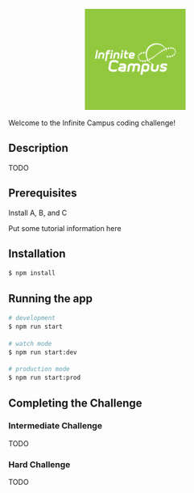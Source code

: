 <p align="center">
  <a href="https://infinitecampus.com/" target="blank"><img src="assets/img/logo.png" width="200" alt="Infinite Campus Logo" /></a>
</p>

Welcome to the Infinite Campus coding challenge!

## Description

TODO

## Prerequisites

Install A, B, and C

Put some tutorial information here

## Installation

```bash
$ npm install
```

## Running the app

```bash
# development
$ npm run start

# watch mode
$ npm run start:dev

# production mode
$ npm run start:prod
```

## Completing the Challenge

### Intermediate Challenge

TODO

### Hard Challenge

TODO
